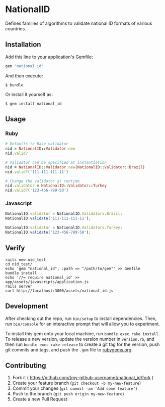 # NationalID

Defines families of algorithms to validate national ID formats of various countries.

## Installation

Add this line to your application's Gemfile:

```ruby
gem 'national_id'
```

And then execute:

    $ bundle

Or install it yourself as:

    $ gem install national_id

## Usage
### Ruby
```ruby
# Defaults to Base validator
nid = NationalID::Validator.new
nid.valid?

# Validator can be specified at instantiation
nid = NationalID::Validator.new(NationalID::Validator::Brazil)
nid.valid?('111-111-111-11')

# Change the validator at runtime
nid.validator = NationalID::Validator::Turkey
nid.valid?('123-456-789-50')
```

### Javascript
```javascript
NationalID.validator = NationalID.Validators.Brazil;
NationalID.validate('111-111-111-11');

NationalID.validator = NationalID.Validators.Turkey;
NationalID.validate('123-456-789-50');
```

## Verify
```
rails new nid_test
cd nid_test/
echo 'gem "national_id", :path => "/path/to/gem"' >> Gemfile
bundle install
echo '//= require national_id' >> app/assets/javascripts/application.js
rails server
curl http://localhost:3000/assets/national_id.js
```

## Development

After checking out the repo, run `bin/setup` to install dependencies. Then, run `bin/console` for an interactive prompt that will allow you to experiment.

To install this gem onto your local machine, run `bundle exec rake install`. To release a new version, update the version number in `version.rb`, and then run `bundle exec rake release` to create a git tag for the version, push git commits and tags, and push the `.gem` file to [rubygems.org](https://rubygems.org).

## Contributing

1. Fork it ( https://github.com/[my-github-username]/national_id/fork )
2. Create your feature branch (`git checkout -b my-new-feature`)
3. Commit your changes (`git commit -am 'Add some feature'`)
4. Push to the branch (`git push origin my-new-feature`)
5. Create a new Pull Request
